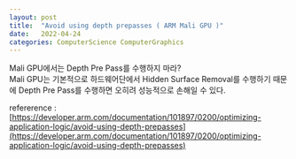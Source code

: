 ```yaml
---
layout: post
title:  "Avoid using depth prepasses ( ARM Mali GPU )"
date:   2022-04-24
categories: ComputerScience ComputerGraphics
---
```


Mali GPU에서는 Depth Pre Pass를 수행하지 마라?          
Mali GPU는 기본적으로 하드웨어단에서 Hidden Surface Removal를 수행하기 때문에 Depth Pre Pass를 수행하면 오히려 성능적으로 손해일 수 있다.             

refererence : [https://developer.arm.com/documentation/101897/0200/optimizing-application-logic/avoid-using-depth-prepasses](https://developer.arm.com/documentation/101897/0200/optimizing-application-logic/avoid-using-depth-prepasses)           